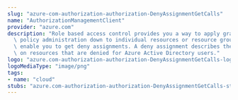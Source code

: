 ```yaml
---
slug: "azure-com-authorization-authorization-DenyAssignmentGetCalls"
name: "AuthorizationManagementClient"
provider: "azure.com"
description: "Role based access control provides you a way to apply granular level\
  \ policy administration down to individual resources or resource groups. These operations\
  \ enable you to get deny assignments. A deny assignment describes the set of actions\
  \ on resources that are denied for Azure Active Directory users."
logo: "azure.com-authorization-authorization-DenyAssignmentGetCalls-logo.png"
logoMediaType: "image/png"
tags:
- name: "cloud"
stubs: "azure.com-authorization-authorization-DenyAssignmentGetCalls-stubs.json"
---
```

